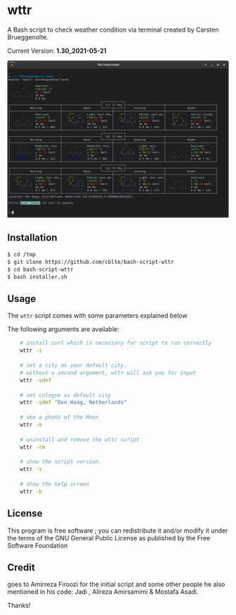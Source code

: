 # wttr

A Bash script to check weather condition via terminal created by Carsten Brueggenolte.

Current Version: **1.30_2021-05-21**

![wttr](terminal-wttr.png)

## Installation 

```bash
$ cd /tmp
$ git clone https://github.com/cblte/bash-script-wttr
$ cd bash-script-wttr
$ bash installer.sh
```

## Usage 

The `wttr` script comes with some parameters explained below

The following arguments are available:

```bash
	# install curl which is necessary for script to run correctly 
	wttr -i 
    
	# set a city as your default city.
	# without a second argument, wttr will ask you for input
	wttr -sdef
	
	# set cologne as default city
    wttr -sdef "Den Haag, Netherlands"
	
	# see a photo of the Moon
    wttr -m

	# uninstall and remove the wttr script
    wttr -rm
	
	# show the script version
	wttr -v
	
	# show the help screen
	wttr -h
```

## License

This program is free software ; you can redistribute it and/or modify it under the terms of the GNU General Public License as published by the Free Software Foundation

## Credit 

goes to Amirreza Firoozi for the initial script and some other people he also mentioned in his code: Jadi , Alireza Amirsamimi & Mostafa Asadi. 

Thanks!